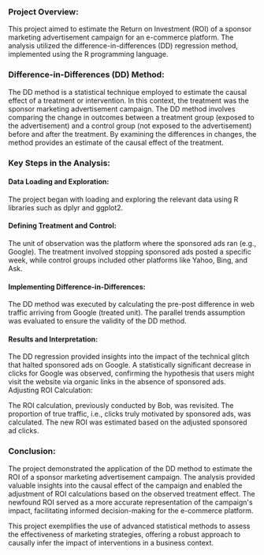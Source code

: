 ### Project Overview:

This project aimed to estimate the Return on Investment (ROI) of a sponsor marketing advertisement campaign for an e-commerce platform. The analysis utilized the difference-in-differences (DD) regression method, implemented using the R programming language.

### Difference-in-Differences (DD) Method:

The DD method is a statistical technique employed to estimate the causal effect of a treatment or intervention. In this context, the treatment was the sponsor marketing advertisement campaign. The DD method involves comparing the change in outcomes between a treatment group (exposed to the advertisement) and a control group (not exposed to the advertisement) before and after the treatment. By examining the differences in changes, the method provides an estimate of the causal effect of the treatment.

### Key Steps in the Analysis:

#### Data Loading and Exploration:
The project began with loading and exploring the relevant data using R libraries such as dplyr and ggplot2.

#### Defining Treatment and Control:
The unit of observation was the platform where the sponsored ads ran (e.g., Google).
The treatment involved stopping sponsored ads posted a specific week, while control groups included other platforms like Yahoo, Bing, and Ask.

#### Implementing Difference-in-Differences:
The DD method was executed by calculating the pre-post difference in web traffic arriving from Google (treated unit).
The parallel trends assumption was evaluated to ensure the validity of the DD method.

#### Results and Interpretation:
The DD regression provided insights into the impact of the technical glitch that halted sponsored ads on Google.
A statistically significant decrease in clicks for Google was observed, confirming the hypothesis that users might visit the website via organic links in the absence of sponsored ads.
Adjusting ROI Calculation:

The ROI calculation, previously conducted by Bob, was revisited.
The proportion of true traffic, i.e., clicks truly motivated by sponsored ads, was calculated.
The new ROI was estimated based on the adjusted sponsored ad clicks.

### Conclusion:

The project demonstrated the application of the DD method to estimate the ROI of a sponsor marketing advertisement campaign. The analysis provided valuable insights into the causal effect of the campaign and enabled the adjustment of ROI calculations based on the observed treatment effect. The newfound ROI served as a more accurate representation of the campaign's impact, facilitating informed decision-making for the e-commerce platform.

This project exemplifies the use of advanced statistical methods to assess the effectiveness of marketing strategies, offering a robust approach to causally infer the impact of interventions in a business context.

